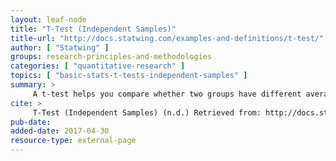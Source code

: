 ```yaml
---
layout: leaf-node
title: "T-Test (Independent Samples)"
title-url: "http://docs.statwing.com/examples-and-definitions/t-test/"
author: [ "Statwing" ]
groups: research-principles-and-methodologies
categories: [ "quantitative-research" ]
topics: [ "basic-stats-t-tests-independent-samples" ]
summary: >
     A t-test helps you compare whether two groups have different average values (for example, whether men and women have different average heights).
cite: >
     T-Test (Independent Samples) (n.d.) Retrieved from: http://docs.statwing.com/examples-and-definitions/t-test/
pub-date: 
added-date: 2017-04-30
resource-type: external-page
---
```

